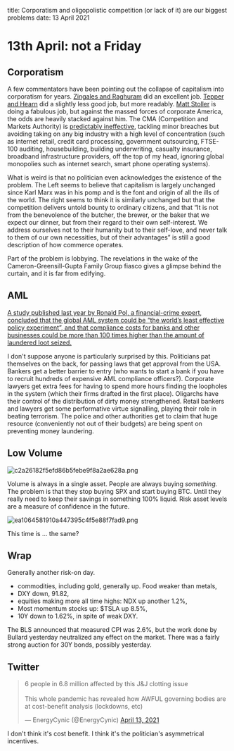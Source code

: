 title: Corporatism and oligopolistic competition (or lack of it) are our biggest problems
date: 13 April 2021

# 13th April: not a Friday

## Corporatism

A few commentators have been pointing out the collapse of capitalism into corporatism for years.
[Zingales and Raghuram](https://www.amazon.co.uk/Saving-Capitalism-Capitalists-Unleashing-Opportunity/dp/0609610708) did an excellent job.
[Tepper and Hearn](https://www.amazon.co.uk/Myth-Capitalism-Monopolies-Death-Competition/dp/1119548195) did a slightly less good job, but more readably.
[Matt Stoller](https://mattstoller.substack.com/) is doing a fabulous job, but against the massed forces of corporate America, the odds are heavily stacked against him.
The CMA (Competition and Markets Authority) is [predictably ineffective](https://www.gov.uk/search/news-and-communications?parent=competition-and-markets-authority&organisations%5B%5D=competition-and-markets-authority&order=most-viewed), tackling minor breaches but avoiding taking on any big industry with a high level of concentration (such as internet retail, credit card processing, government outsourcing, FTSE-100 auditing, housebuilding, building underwriting, casualty insurance, broadband infrastructure providers, off the top of my head, ignoring global monopolies such as internet search, smart phone operating systems). 

What is weird is that no politician even acknowledges the existence of the problem. The Left seems to believe that capitalism is largely unchanged since Karl Marx was in his pomp and is the font and origin of all the ills of the world. The right seems to think it is similarly unchanged but that the competition delivers untold bounty to ordinary citizens, and that  “It is not from the benevolence of the butcher, the brewer, or the baker that we expect our dinner, but from their regard to their own self-interest. We address ourselves not to their humanity but to their self-love, and never talk to them of our own necessities, but of their advantages” is still a good description of how commerce operates.

Part of the problem is lobbying. The revelations in the wake of the Cameron-Greensill-Gupta Family Group fiasco gives a glimpse behind the curtain, and it is far from edifying. 

## AML

[A study published last year by Ronald Pol, a financial-crime expert, concluded that the global AML system could be “the world’s least effective policy experiment”, and that compliance costs for banks and other businesses could be more than 100 times higher than the amount of laundered loot seized.](https://www.economist.com/finance-and-economics/2021/04/12/the-war-against-money-laundering-is-being-lost?utm_campaign=the-economist-today&utm_medium=newsletter&utm_source=salesforce-marketing-cloud&utm_term=2021-04-12&utm_content=article-link-1&etear=nl_today_1)

I don't suppose anyone is particularly surprised by this. Politicians pat themselves on the back, for passing laws that get approval from the USA. Bankers get a better barrier to entry (who wants to start a bank if you have to recruit hundreds of expensive AML compliance officers?). Corporate lawyers get extra fees for having to spend more hours finding the loopholes in the system (which their firms drafted in the first place). Oligarchs have their control of the distribution of dirty money strengthened. Retail bankers and lawyers get  some performative virtue signalling, playing their role in beating terrorism.  The police and other authorities get to claim that huge resource (conveniently not out of their budgets) are being spent on preventing money laundering. 

## Low Volume

![c2a26182f5efd86b5febe9f8a2ae628a.png]({attach}c2a26182f5efd86b5febe9f8a2ae628a.png)

Volume is always in a single asset. People are always buying *something.* The problem is that they stop buying SPX and start buying BTC. 
Until they really need to keep their savings in something 100% liquid.
Risk asset levels are a measure of confidence in the future.

![ea1064581910a447395c4f5e88f7fad9.png]({attach}ea1064581910a447395c4f5e88f7fad9.png)

This time is … the same?

## Wrap

Generally another risk-on day.

- commodities, including gold, generally up. Food weaker than metals,
- DXY down, 91.82,
- equities making more all time highs: NDX up another 1.2%,
- Most momentum stocks up: $TSLA up 8.5%,
- 10Y down to 1.62%, in spite of weak DXY.

The BLS announced that measured CPI was 2.6%, but the work done by Bullard yesterday neutralized any effect on the market.
There was a fairly strong auction for 30Y bonds, possibly yesterday.

## Twitter

<blockquote class="twitter-tweet"><p lang="en" dir="ltr">6 people in 6.8 million affected by this J&amp;J clotting issue<br><br>This whole pandemic has revealed how AWFUL governing bodies are at cost-benefit analysis (lockdowns, etc)</p>&mdash; EnergyCynic (@EnergyCynic) <a href="https://twitter.com/EnergyCynic/status/1381929361192984577?ref_src=twsrc%5Etfw">April 13, 2021</a></blockquote> <script async src="https://platform.twitter.com/widgets.js" charset="utf-8"></script> 

I don't think it's cost benefit. I think it's the politician's asymmetrical incentives. 

